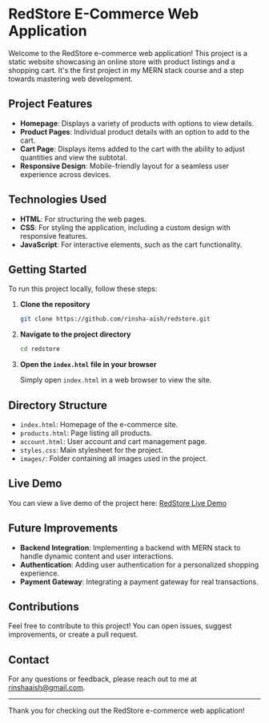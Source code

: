 # RedStore E-Commerce Web Application

Welcome to the RedStore e-commerce web application! This project is a static website showcasing an online store with product listings and a shopping cart. It's the first project in my MERN stack course and a step towards mastering web development.

## Project Features

- **Homepage**: Displays a variety of products with options to view details.
- **Product Pages**: Individual product details with an option to add to the cart.
- **Cart Page**: Displays items added to the cart with the ability to adjust quantities and view the subtotal.
- **Responsive Design**: Mobile-friendly layout for a seamless user experience across devices.

## Technologies Used

- **HTML**: For structuring the web pages.
- **CSS**: For styling the application, including a custom design with responsive features.
- **JavaScript**: For interactive elements, such as the cart functionality.

## Getting Started

To run this project locally, follow these steps:

1. **Clone the repository**

    ```bash
    git clone https://github.com/rinsha-aish/redstore.git
    ```

2. **Navigate to the project directory**

    ```bash
    cd redstore
    ```

3. **Open the `index.html` file in your browser**

    Simply open `index.html` in a web browser to view the site.

## Directory Structure

- `index.html`: Homepage of the e-commerce site.
- `products.html`: Page listing all products.
- `account.html`: User account and cart management page.
- `styles.css`: Main stylesheet for the project.
- `images/`: Folder containing all images used in the project.

## Live Demo

You can view a live demo of the project here: [RedStore Live Demo](https://red-store-ecommerce-pi.vercel.app/) 

## Future Improvements

- **Backend Integration**: Implementing a backend with MERN stack to handle dynamic content and user interactions.
- **Authentication**: Adding user authentication for a personalized shopping experience.
- **Payment Gateway**: Integrating a payment gateway for real transactions.

## Contributions

Feel free to contribute to this project! You can open issues, suggest improvements, or create a pull request.


## Contact

For any questions or feedback, please reach out to me at [rinshaaish@gmail.com](mailto:rinshaaish@gmail.com).

---

Thank you for checking out the RedStore e-commerce web application!
